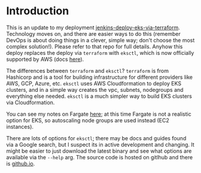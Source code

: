 # Introduction

This is an update to my deployment [jenkins-deploy-eks-via-terraform](https://github.com/spicysomtam/jenkins-deploy-eks-via-terraform). Technology moves on, and there are easier ways to do this (remember DevOps is about doing things in a clever, simple way; don't choose the most complex solution!). Please refer to that repo for full details. Anyhow this deploy replaces the deploy via `terraform` with `eksctl`, which is now officially supported by AWS (docs [here](https://docs.aws.amazon.com/eks/latest/userguide/getting-started-eksctl.html)).

The differences between `terraform` and `eksctl`? `terraform` is from Hashicorp and is a tool for building infrastructure for different providers like AWS, GCP, Azure, etc. `eksctl` uses AWS Cloudformation to deploy EKS clusters, and in a simple way creates the vpc, subnets, nodegroups and everything else needed. `eksctl` is a much simpler way to build EKS clusters via Cloudformation.

You can see my notes on Fargate [here](https://github.com/spicysomtam/jenkins-deploy-eks-via-terraform#introduction); at this time Fargate is not a realistic option for EKS, so autoscaling node groups are used instead (EC2 instances).

There are lots of options for `eksctl`; there may be docs and guides found via a Google search, but I suspect its in active development and changing. It might be easier to just download the latest binary and see what options are available via the `--help` arg. The source code is hosted on gitlhub and there is [github.io](https://eksctl.io/).